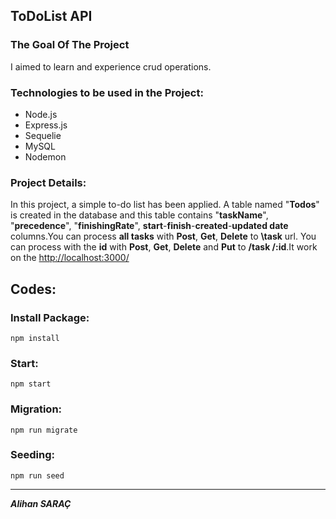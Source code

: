 ## ToDoList API

### The Goal Of The Project
I aimed to learn and experience crud operations.

### Technologies to be used in the Project:
+ Node.js
+ Express.js
+ Sequelie
+ MySQL
+ Nodemon
### Project Details:
 In this project, a simple to-do list has been applied. A table named "**Todos**" is created in the database and this table contains "**taskName**", "**precedence**", "**finishingRate**", **start**-**finish**-**created**-**updated date** columns.You can process **all tasks** with **Post**, **Get**, **Delete** to **\task** url. You can process with the **id** with **Post**, **Get**, **Delete** and **Put** to **/task /:id**.It work on the [http://localhost:3000/](http://localhost:3000/)



## Codes:
### Install Package:
```
npm install
```
### Start:
```
npm start
```
### Migration:
```
npm run migrate
```
### Seeding:
```
npm run seed
```
---
***Alihan SARAÇ*** 
